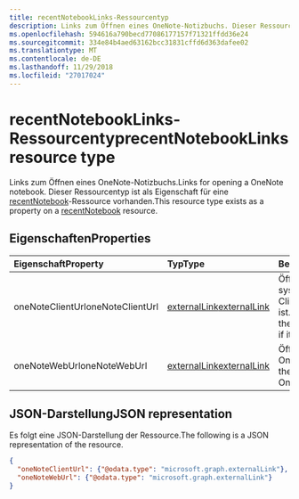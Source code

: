 ```yaml
---
title: recentNotebookLinks-Ressourcentyp
description: Links zum Öffnen eines OneNote-Notizbuchs. Dieser Ressourcentyp ist als Eigenschaft für eine recentNotebook-Ressource vorhanden.
ms.openlocfilehash: 594616a790becd77086177157f71321ffdd36e24
ms.sourcegitcommit: 334e84b4aed63162bcc31831cffd6d363dafee02
ms.translationtype: MT
ms.contentlocale: de-DE
ms.lasthandoff: 11/29/2018
ms.locfileid: "27017024"
---
```

# <a name="recentnotebooklinks-resource-type"></a><span data-ttu-id="f825c-104">recentNotebookLinks-Ressourcentyp</span><span class="sxs-lookup"><span data-stu-id="f825c-104">recentNotebookLinks resource type</span></span>

<span data-ttu-id="f825c-105">Links zum Öffnen eines OneNote-Notizbuchs.</span><span class="sxs-lookup"><span data-stu-id="f825c-105">Links for opening a OneNote notebook.</span></span> <span data-ttu-id="f825c-106">Dieser Ressourcentyp ist als Eigenschaft für eine [recentNotebook](recentnotebook.md)-Ressource vorhanden.</span><span class="sxs-lookup"><span data-stu-id="f825c-106">This resource type exists as a property on a [recentNotebook](recentnotebook.md) resource.</span></span>

## <a name="properties"></a><span data-ttu-id="f825c-107">Eigenschaften</span><span class="sxs-lookup"><span data-stu-id="f825c-107">Properties</span></span>
| <span data-ttu-id="f825c-108">Eigenschaft</span><span class="sxs-lookup"><span data-stu-id="f825c-108">Property</span></span>     | <span data-ttu-id="f825c-109">Typ</span><span class="sxs-lookup"><span data-stu-id="f825c-109">Type</span></span>   |<span data-ttu-id="f825c-110">Beschreibung</span><span class="sxs-lookup"><span data-stu-id="f825c-110">Description</span></span>|
|:---------------|:--------|:----------|
|<span data-ttu-id="f825c-111">oneNoteClientUrl</span><span class="sxs-lookup"><span data-stu-id="f825c-111">oneNoteClientUrl</span></span>|[<span data-ttu-id="f825c-112">externalLink</span><span class="sxs-lookup"><span data-stu-id="f825c-112">externalLink</span></span>](externallink.md)|<span data-ttu-id="f825c-113">Öffnet das Notizbuch im systemeigenen OneNote-Client, sofern er installiert ist.</span><span class="sxs-lookup"><span data-stu-id="f825c-113">Opens the notebook in the OneNote native client if it's installed.</span></span>|
|<span data-ttu-id="f825c-114">oneNoteWebUrl</span><span class="sxs-lookup"><span data-stu-id="f825c-114">oneNoteWebUrl</span></span>|[<span data-ttu-id="f825c-115">externalLink</span><span class="sxs-lookup"><span data-stu-id="f825c-115">externalLink</span></span>](externallink.md)|<span data-ttu-id="f825c-116">Öffnet das Notizbuch in OneNote Online.</span><span class="sxs-lookup"><span data-stu-id="f825c-116">Opens the notebook in OneNote Online.</span></span>|

## <a name="json-representation"></a><span data-ttu-id="f825c-117">JSON-Darstellung</span><span class="sxs-lookup"><span data-stu-id="f825c-117">JSON representation</span></span>

<span data-ttu-id="f825c-118">Es folgt eine JSON-Darstellung der Ressource.</span><span class="sxs-lookup"><span data-stu-id="f825c-118">The following is a JSON representation of the resource.</span></span>

<!-- {
  "blockType": "resource",
  "optionalProperties": [

  ],
  "@odata.type": "microsoft.graph.recentNotebookLinks"
}-->

```json
{
  "oneNoteClientUrl": {"@odata.type": "microsoft.graph.externalLink"},
  "oneNoteWebUrl": {"@odata.type": "microsoft.graph.externalLink"}
}

```

<!-- uuid: 8fcb5dbc-d5aa-4681-8e31-b001d5168d79
2015-10-25 14:57:30 UTC -->
<!-- {
  "type": "#page.annotation",
  "description": "recentNotebookLinks resource",
  "keywords": "",
  "section": "documentation",
  "tocPath": ""
}-->
